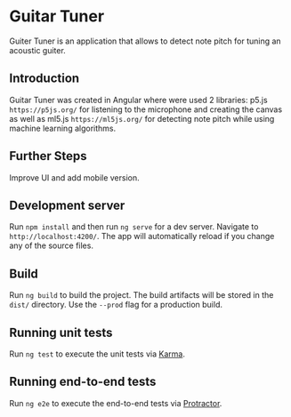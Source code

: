# Guitar Tuner

Guiter Tuner is an application that allows to detect note pitch for tuning an acoustic guiter.

## Introduction

Guitar Tuner was created in Angular where were used 2 libraries: p5.js `https://p5js.org/` for listening to the microphone and creating the canvas as well as ml5.js `https://ml5js.org/` for detecting note pitch while using machine learning algorithms.

## Further Steps

Improve UI and add mobile version.

## Development server

Run `npm install` and then run `ng serve` for a dev server. Navigate to `http://localhost:4200/`. The app will automatically reload if you change any of the source files.

## Build

Run `ng build` to build the project. The build artifacts will be stored in the `dist/` directory. Use the `--prod` flag for a production build.

## Running unit tests

Run `ng test` to execute the unit tests via [Karma](https://karma-runner.github.io).

## Running end-to-end tests

Run `ng e2e` to execute the end-to-end tests via [Protractor](http://www.protractortest.org/).
